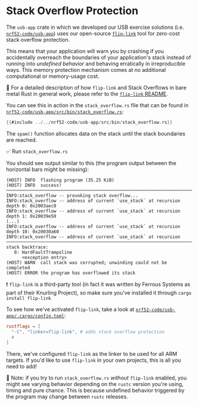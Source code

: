 # Stack Overflow Protection

The `usb-app` crate in which we developed our USB exercise solutions (i.e. [`nrf52-code/usb-app`](../../nrf52-code/usb-app)) uses our open-source [`flip-link`] tool for zero-cost stack overflow protection.

This means that your application will warn you by crashing if you accidentally overreach the boundaries of your application's stack instead of running into *undefined behavior* and behaving erratically in irreproducible ways. This memory protection mechanism comes at no additional computational or memory-usage cost.

🔎  For a detailed description of how `flip-link` and Stack Overflows in bare metal Rust in general work, please refer to the [`flip-link` README].

You can see this in action in the `stack_overflow.rs` file that can be found in [`nrf52-code/usb-app/src/bin/stack_overflow.rs`](../../nrf52-code/usb-app/src/bin/stack_overflow.rs):

```rust ignore
{{#include ../../nrf52-code/usb-app/src/bin/stack_overflow.rs}}
```

The `spam()` function allocates data on the stack until the stack boundaries are reached.

✅ Run `stack_overflow.rs`

You should see output similar to this (the program output between the horizontal bars might be missing):

```console
(HOST) INFO  flashing program (35.25 KiB)
(HOST) INFO  success!
────────────────────────────────────────────────────────────────────────────────
INFO:stack_overflow -- provoking stack overflow...
INFO:stack_overflow -- address of current `use_stack` at recursion depth 0: 0x2003aec0
INFO:stack_overflow -- address of current `use_stack` at recursion depth 1: 0x20039e50
(...)
INFO:stack_overflow -- address of current `use_stack` at recursion depth 10: 0x20030a60
INFO:stack_overflow -- address of current `use_stack` at recursion
────────────────────────────────────────────────────────────────────────────────
stack backtrace:
   0: HardFaultTrampoline
      <exception entry>
(HOST) WARN  call stack was corrupted; unwinding could not be completed
(HOST) ERROR the program has overflowed its stack
```

❗️ `flip-link` is a third-party tool (in fact it was written by Ferrous Systems as part of their Knurling Project), so make sure you've installed it through `cargo install flip-link`

To see how we've activated `flip-link`, take a look at [`nrf52-code/usb-app/.cargo/config.toml`](../../nrf52-code/usb-app/.cargo/config.toml):

```toml
rustflags = [
  "-C", "linker=flip-link", # adds stack overflow protection
  #
]
```

There, we've configured `flip-link` as the linker to be used for all ARM targets. If you'd like to use `flip-link` in your own projects, this is all you need to add!

🔎  Note: if you try to run `stack_overflow.rs` *without* `flip-link` enabled, you might see varying behavior depending on the `rustc` version you're using, timing and pure chance. This is because undefined behavior triggered by the program may change between `rustc` releases.

[`flip-link`]: https://github.com/knurling-rs/flip-link
[`flip-link` README]: https://github.com/knurling-rs/flip-link/blob/main/README.md
